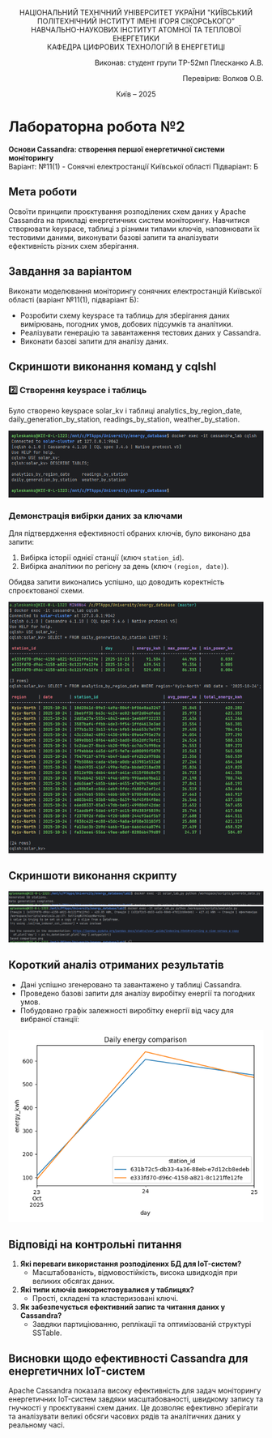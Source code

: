 <div align="center">

НАЦІОНАЛЬНИЙ ТЕХНІЧНИЙ УНІВЕРСИТЕТ УКРАЇНИ "КИЇВСЬКИЙ ПОЛІТЕХНІЧНИЙ ІНСТИТУТ ІМЕНІ ІГОРЯ СІКОРСЬКОГО”  
НАВЧАЛЬНО-НАУКОВИХ ІНСТИТУТ АТОМНОЇ ТА ТЕПЛОВОЇ ЕНЕРГЕТИКИ  
КАФЕДРА ЦИФРОВИХ ТЕХНОЛОГІЙ В ЕНЕРГЕТИЦІ

</div>


<div align="right">
Виконав: студент групи ТР-52мп Плесканко А.В.

Перевірив: Волков О.В.
</div>

<div align="center">
Київ – 2025
</div>

# Лабораторна робота №2

**Основи Cassandra: створення першої енергетичної системи моніторингу**  
Варіант: №11(1) - Сонячні електростанції Київської області
Підваріант: Б

## Мета роботи

Освоїти принципи проєктування розподілених схем даних у Apache Cassandra
на прикладі енергетичних систем моніторингу. Навчитися створювати
keyspace, таблиці з різними типами ключів, наповнювати їх тестовими
даними, виконувати базові запити та аналізувати ефективність різних схем
зберігання.

## Завдання за варіантом

Виконати моделювання моніторингу сонячних електростанцій Київської області (варіант №11(1), підваріант Б):
- Розробити схему keyspace та таблиць для зберігання даних вимірювань, погодних умов, добових підсумків та аналітики.
- Реалізувати генерацію та завантаження тестових даних у Cassandra.
- Виконати базові запити для аналізу даних.

## Скриншоти виконання команд у cqlshІ

### 2️⃣ Створення keyspace і таблиць

Було створено keyspace solar_kv і таблиці analytics_by_region_date, daily_generation_by_station, readings_by_station, weather_by_station.

![script_run](imgs/cqlsh_describe_tables.png)

### Демонстрація вибірки даних за ключами

Для підтвердження ефективності обраних ключів, було виконано два запити:
1.  Вибірка історії однієї станції (ключ `station_id`).
2.  Вибірка аналітики по регіону за день (ключ `(region, date)`).

Обидва запити виконались успішно, що доводить коректність спроєктованої схеми.

![select_query](imgs/cqlsh_select_queries.png)

## Скриншоти виконання скрипту

![script_run](imgs/script_run1.png)
![script_run](imgs/script_run2.png)

## Короткий аналіз отриманих результатів

- Дані успішно згенеровано та завантажено у таблиці Cassandra.
- Проведено базові запити для аналізу виробітку енергії та погодних умов.
- Побудовано графік залежності виробітку енергії від часу для вибраної станції:

![energy_plot](imgs/comparison.png)

## Відповіді на контрольні питання

1. **Які переваги використання розподілених БД для IoT-систем?**
   - Масштабованість, відмовостійкість, висока швидкодія при великих обсягах даних.
2. **Які типи ключів використовувалися у таблицях?**
   - Прості, складені та кластеризовані ключі.
3. **Як забезпечується ефективний запис та читання даних у Cassandra?**
   - Завдяки партиціюванню, реплікації та оптимізованій структурі SSTable.

## Висновки щодо ефективності Cassandra для енергетичних IoT-систем

Apache Cassandra показала високу ефективність для задач моніторингу енергетичних IoT-систем завдяки масштабованості, швидкому запису та гнучкості у проєктуванні схем даних. Це дозволяє ефективно зберігати та аналізувати великі обсяги часових рядів та аналітичних даних у реальному часі.
